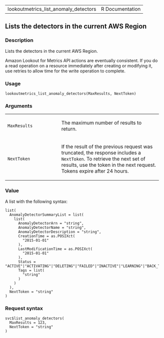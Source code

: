 <table style="width: 100%;">
<tbody>
<tr class="odd">
<td>lookoutmetrics_list_anomaly_detectors</td>
<td style="text-align: right;">R Documentation</td>
</tr>
</tbody>
</table>

## Lists the detectors in the current AWS Region

### Description

Lists the detectors in the current AWS Region.

Amazon Lookout for Metrics API actions are eventually consistent. If you
do a read operation on a resource immediately after creating or
modifying it, use retries to allow time for the write operation to
complete.

### Usage

    lookoutmetrics_list_anomaly_detectors(MaxResults, NextToken)

### Arguments

<table>
<colgroup>
<col style="width: 35%" />
<col style="width: 65%" />
</colgroup>
<tbody>
<tr class="odd">
<td><code
id="lookoutmetrics_list_anomaly_detectors_:_MaxResults">MaxResults</code></td>
<td><p>The maximum number of results to return.</p></td>
</tr>
<tr class="even">
<td><code
id="lookoutmetrics_list_anomaly_detectors_:_NextToken">NextToken</code></td>
<td><p>If the result of the previous request was truncated, the response
includes a <code>NextToken</code>. To retrieve the next set of results,
use the token in the next request. Tokens expire after 24
hours.</p></td>
</tr>
</tbody>
</table>

### Value

A list with the following syntax:

    list(
      AnomalyDetectorSummaryList = list(
        list(
          AnomalyDetectorArn = "string",
          AnomalyDetectorName = "string",
          AnomalyDetectorDescription = "string",
          CreationTime = as.POSIXct(
            "2015-01-01"
          ),
          LastModificationTime = as.POSIXct(
            "2015-01-01"
          ),
          Status = "ACTIVE"|"ACTIVATING"|"DELETING"|"FAILED"|"INACTIVE"|"LEARNING"|"BACK_TEST_ACTIVATING"|"BACK_TEST_ACTIVE"|"BACK_TEST_COMPLETE"|"DEACTIVATED"|"DEACTIVATING",
          Tags = list(
            "string"
          )
        )
      ),
      NextToken = "string"
    )

### Request syntax

    svc$list_anomaly_detectors(
      MaxResults = 123,
      NextToken = "string"
    )
